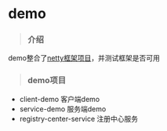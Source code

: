 # demo
> ### 介绍
demo整合了[netty框架项目](https://github.com/lvlq73/netty)，并测试框架是否可用
> ### demo项目
* client-demo 客户端demo
* service-demo 服务端demo
* registry-center-service 注册中心服务